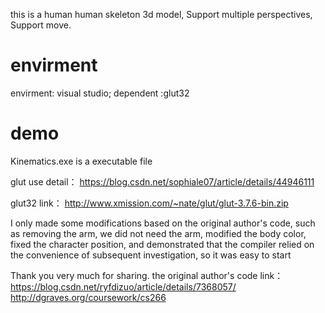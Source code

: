 this is a human human skeleton 3d model, Support multiple perspectives, Support move. 

# envirment
envirment: visual studio; dependent :glut32 

# demo
Kinematics.exe is a executable file

glut use detail：
https://blog.csdn.net/sophiale07/article/details/44946111

glut32 link：
http://www.xmission.com/~nate/glut/glut-3.7.6-bin.zip


I only made some modifications based on the original author's code, such as removing the arm, we did not need the arm, modified the body color, fixed the character position, and demonstrated that the compiler relied on the convenience of subsequent investigation, so it was easy to start

Thank you very much for sharing. the original author's code link：
https://blog.csdn.net/ryfdizuo/article/details/7368057/
http://dgraves.org/coursework/cs266


